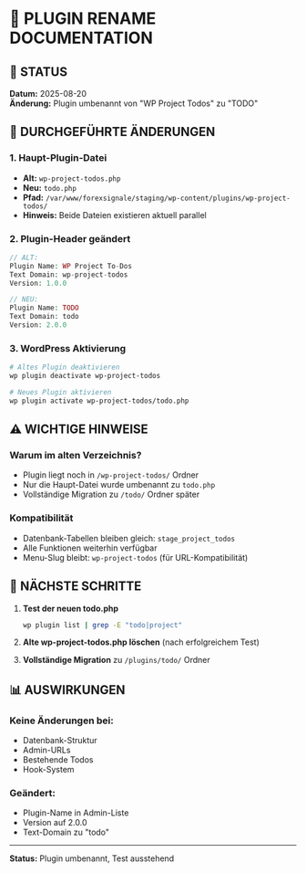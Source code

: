 # 📝 PLUGIN RENAME DOCUMENTATION

## 📍 STATUS
**Datum:** 2025-08-20  
**Änderung:** Plugin umbenannt von "WP Project Todos" zu "TODO"

## 🔄 DURCHGEFÜHRTE ÄNDERUNGEN

### 1. Haupt-Plugin-Datei
- **Alt:** `wp-project-todos.php`
- **Neu:** `todo.php`
- **Pfad:** `/var/www/forexsignale/staging/wp-content/plugins/wp-project-todos/`
- **Hinweis:** Beide Dateien existieren aktuell parallel

### 2. Plugin-Header geändert
```php
// ALT:
Plugin Name: WP Project To-Dos
Text Domain: wp-project-todos
Version: 1.0.0

// NEU:
Plugin Name: TODO
Text Domain: todo
Version: 2.0.0
```

### 3. WordPress Aktivierung
```bash
# Altes Plugin deaktivieren
wp plugin deactivate wp-project-todos

# Neues Plugin aktivieren  
wp plugin activate wp-project-todos/todo.php
```

## ⚠️ WICHTIGE HINWEISE

### Warum im alten Verzeichnis?
- Plugin liegt noch in `/wp-project-todos/` Ordner
- Nur die Haupt-Datei wurde umbenannt zu `todo.php`
- Vollständige Migration zu `/todo/` Ordner später

### Kompatibilität
- Datenbank-Tabellen bleiben gleich: `stage_project_todos`
- Alle Funktionen weiterhin verfügbar
- Menu-Slug bleibt: `wp-project-todos` (für URL-Kompatibilität)

## 🚀 NÄCHSTE SCHRITTE

1. **Test der neuen todo.php**
   ```bash
   wp plugin list | grep -E "todo|project"
   ```

2. **Alte wp-project-todos.php löschen** (nach erfolgreichem Test)

3. **Vollständige Migration** zu `/plugins/todo/` Ordner

## 📊 AUSWIRKUNGEN

### Keine Änderungen bei:
- Datenbank-Struktur
- Admin-URLs
- Bestehende Todos
- Hook-System

### Geändert:
- Plugin-Name in Admin-Liste
- Version auf 2.0.0
- Text-Domain zu "todo"

---

**Status:** Plugin umbenannt, Test ausstehend